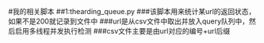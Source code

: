 #我的相关脚本
##1:thearding_queue.py
###该脚本用来统计某url的返回状态，如果不是200就记录到文件中
###url是从csv文件中取出并放入query队列中，然后启用多线程并发执行检测
###csv文件主要是由url对应的编号+url后缀
